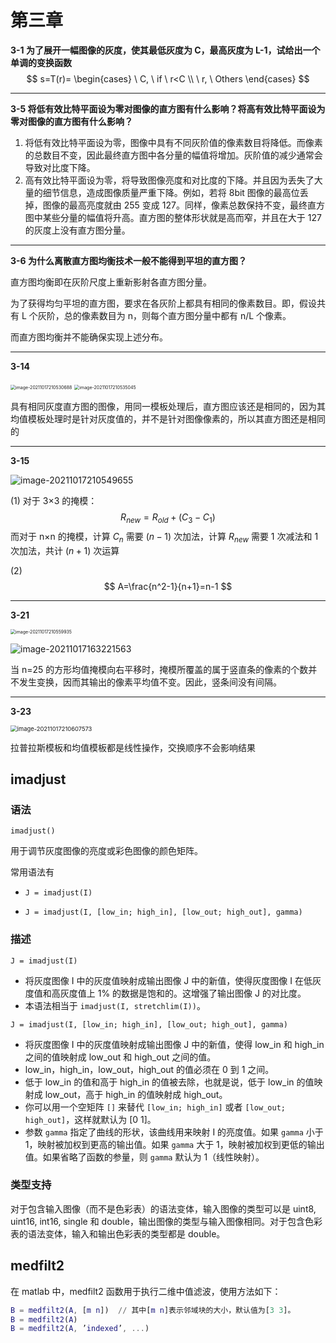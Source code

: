 # 第三章

**3-1 为了展开一幅图像的灰度，使其最低灰度为 C，最高灰度为 L-1，试给出一个单调的变换函数**
$$
s=T(r)=
\begin{cases}
   \  C, \ if \ r<C
\\ \ r, \ Others
\end{cases}
$$

****

**3-5 将低有效比特平面设为零对图像的直方图有什么影响？将高有效比特平面设为零对图像的直方图有什么影响？**

1. 将低有效比特平面设为零，图像中具有不同灰阶值的像素数目将降低。而像素的总数目不变，因此最终直方图中各分量的幅值将增加。灰阶值的减少通常会导致对比度下降。
2. 高有效比特平面设为零，将导致图像亮度和对比度的下降。并且因为丢失了大量的细节信息，造成图像质量严重下降。例如，若将 8bit 图像的最高位丢掉，图像的最高亮度就由 255 变成 127。同样，像素总数保持不变，最终直方图中某些分量的幅值将升高。直方图的整体形状就是高而窄，并且在大于 127 的灰度上没有直方图分量。

****

**3-6 为什么离散直方图均衡技术一般不能得到平坦的直方图？**

直方图均衡即在灰阶尺度上重新影射各直方图分量。

为了获得均匀平坦的直方图，要求在各灰阶上都具有相同的像素数目。即，假设共有 L 个灰阶，总的像素数目为 n，则每个直方图分量中都有 n/L 个像素。

而直方图均衡并不能确保实现上述分布。

****

**3-14**

<img src="https://markdown-1303167219.cos.ap-shanghai.myqcloud.com/image-20211017210530688.png" alt="image-20211017210530688" style="zoom:50%;" />

<img src="https://markdown-1303167219.cos.ap-shanghai.myqcloud.com/image-20211017210535045.png" alt="image-20211017210535045" style="zoom:50%;" />

具有相同灰度直方图的图像，用同一模板处理后，直方图应该还是相同的，因为其均值模板处理时是针对灰度值的，并不是针对图像像素的，所以其直方图还是相同的

****

**3-15**

![image-20211017210549655](https://markdown-1303167219.cos.ap-shanghai.myqcloud.com/image-20211017210549655.png)

(1) 对于 3×3 的掩模：
$$
R_{new}=R_{old}+(C_3-C_1)
$$
而对于 n×n 的掩模，计算 $C_n$ 需要 $(n-1)$ 次加法，计算 $R_{new}$ 需要 1 次减法和 1 次加法，共计 $(n+1)$ 次运算

(2)
$$
A=\frac{n^2-1}{n+1}=n-1
$$

****

**3-21**

<img src="https://markdown-1303167219.cos.ap-shanghai.myqcloud.com/image-20211017210559935.png" alt="image-20211017210559935" style="zoom:50%;" />

![image-20211017163221563](https://markdown-1303167219.cos.ap-shanghai.myqcloud.com/image-20211017163221563.png)

当 n=25 的方形均值掩模向右平移时，掩模所覆盖的属于竖直条的像素的个数并不发生变换，因而其输出的像素平均值不变。因此，竖条间没有间隔。

****

**3-23**

<img src="https://markdown-1303167219.cos.ap-shanghai.myqcloud.com/image-20211017210607573.png" alt="image-20211017210607573" style="zoom:67%;" />

拉普拉斯模板和均值模板都是线性操作，交换顺序不会影响结果

## imadjust

### 语法

`imadjust()` 

用于调节灰度图像的亮度或彩色图像的颜色矩阵。

常用语法有

- `J = imadjust(I)`

- `J = imadjust(I, [low_in; high_in], [low_out; high_out], gamma)`

### 描述

`J = imadjust(I)` 

- 将灰度图像 I 中的灰度值映射成输出图像 J 中的新值，使得灰度图像 I 在低灰度值和高灰度值上 1% 的数据是饱和的。这增强了输出图像 J 的对比度。
- 本语法相当于 `imadjust(I, stretchlim(I))`。

`J = imadjust(I, [low_in; high_in], [low_out; high_out], gamma)` 

- 将灰度图像 I 中的灰度值映射成输出图像 J 中的新值，使得 low_in 和 high_in 之间的值映射成 low_out 和 high_out 之间的值。
- low_in，high_in，low_out，high_out 的值必须在 0 到 1 之间。
- 低于 low_in 的值和高于 high_in 的值被去除，也就是说，低于 low_in 的值映射成 low_out，高于 high_in 的值映射成 high_out。
- 你可以用一个空矩阵 `[]` 来替代 `[low_in; high_in]` 或者 `[low_out; high_out]`，这样就默认为 [0 1]。
- 参数 `gamma` 指定了曲线的形状，该曲线用来映射 I 的亮度值。如果 `gamma` 小于 1，映射被加权到更高的输出值。如果 `gamma` 大于 1，映射被加权到更低的输出值。如果省略了函数的参量，则 `gamma` 默认为 1（线性映射）。

### 类型支持

对于包含输入图像（而不是色彩表）的语法变体，输入图像的类型可以是 uint8, uint16, int16, single 和 double，输出图像的类型与输入图像相同。对于包含色彩表的语法变体，输入和输出色彩表的类型都是 double。

 ## medfilt2

在 matlab 中，medfilt2 函数用于执行二维中值滤波，使用方法如下：

```matlab
B = medfilt2(A, [m n])  // 其中[m n]表示邻域块的大小，默认值为[3 3]。
B = medfilt2(A)
B = medfilt2(A, ’indexed’, ...)
```

